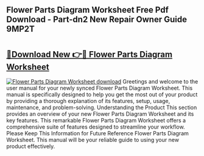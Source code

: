 ## Flower Parts Diagram Worksheet Free Pdf Download - Part-dn2 New Repair Owner Guide 9MP2T

# <h2><a href="http://dflrb0l.blite.top/?on=Flower+Parts+Diagram+Worksheet">🔗Download New 👉🔴 Flower Parts Diagram Worksheet</a></h2>

[![Flower Parts Diagram Worksheet download](https://i.imgur.com/lujVjoI.png)](http://dflrb0l.blite.top/?on=Flower+Parts+Diagram+Worksheet)
Greetings and welcome to the user manual for your newly synced Flower Parts Diagram Worksheet. This manual is specifically designed to help you get the most out of your product by providing a thorough explanation of its features, setup, usage, maintenance, and problem-solving. Understanding the Product This section provides an overview of your new Flower Parts Diagram Worksheet and its key features. This remarkable Flower Parts Diagram Worksheet offers a comprehensive suite of features designed to streamline your workflow. Please Keep This Information for Future Reference Flower Parts Diagram Worksheet. This manual will be your reliable guide to using your new product effectively.
